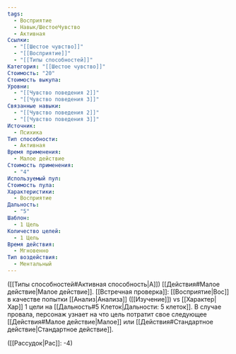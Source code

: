 ```yaml
---
tags:
  - Восприятие
  - Навык/ШестоеЧувство
  - Активная
Ссылки:
  - "[[Шестое чувство]]"
  - "[[Восприятие]]"
  - "[[Типы способностей]]"
Категория: "[[Шестое чувство]]"
Стоимость: "20"
Стоимость выкупа: 
Уровни:
  - "[[Чувство поведения 2]]"
  - "[[Чувство поведения 3]]"
Связанные навыки:
  - "[[Чувство поведения 2]]"
  - "[[Чувство поведения 3]]"
Источник:
  - Психика
Тип способности:
  - Активная
Время применения:
  - Малое действие
Стоимость применения:
  - "4"
Используемый пул: 
Стоимость пула: 
Характеристики:
  - Восприятие
Дальность:
  - "5"
Шаблон:
  - 1 Цель
Количество целей:
  - 1 Цель
Время действия:
  - Мгновенно
Тип воздействия:
  - Ментальный
---
```

([[Типы способностей#Активная способность|А]]) [[Действия#Малое действие|Малое действие]]. [[Встречная проверка]]: [[Восприятие|Вос]] в качестве попытки [[Анализ|Анализа]] ([[Изучение]]) vs [[Характер|Хар]] 1 цели на  [[Дальность#5 Клеток|Дальности: 5 клеток]]. В случае провала, персонаж узнает на что цель потратит свое следующее [[Действия#Малое действие|Малое]] или [[Действия#Стандартное действие|Стандартное действие]]. 

([[Рассудок|Рас]]: -4)